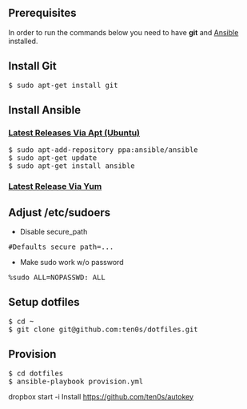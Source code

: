 ## Prerequisites

In order to run the commands below you need to have **git** and [Ansible](http://www.ansible.com) installed.

## Install Git

<pre>
$ sudo apt-get install git
</pre>

## Install Ansible

### [Latest Releases Via Apt (Ubuntu)](http://docs.ansible.com/ansible/intro_installation.html#latest-releases-via-apt-ubuntu)

<pre>
$ sudo apt-add-repository ppa:ansible/ansible
$ sudo apt-get update
$ sudo apt-get install ansible
</pre>

### [Latest Release Via Yum](http://docs.ansible.com/ansible/intro_installation.html#latest-release-via-yum)

## Adjust /etc/sudoers

- Disable secure_path

<pre>
#Defaults secure_path=...
</pre>

- Make sudo work w/o password

<pre>
%sudo ALL=NOPASSWD: ALL
</pre>

## Setup dotfiles

<pre>
$ cd ~
$ git clone git@github.com:ten0s/dotfiles.git
</pre>

## Provision

<pre>
$ cd dotfiles
$ ansible-playbook provision.yml
</pre>

dropbox start -i
Install https://github.com/ten0s/autokey
